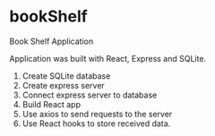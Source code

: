 # bookShelf

Book Shelf Application

Application was built with React, Express and SQLite.

1. Create SQLite database
2. Create express server
3. Connect express server to database
4. Build React app
5. Use axios to send requests to the server
6. Use React hooks to store received data.
